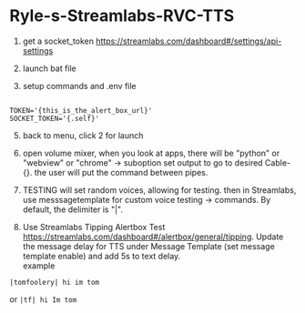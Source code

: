 # Ryle-s-Streamlabs-RVC-TTS

1) get a socket_token
https://streamlabs.com/dashboard#/settings/api-settings
2)  launch bat file

3) setup commands and .env file
```env

TOKEN='{this_is_the_alert_box_url}'
SOCKET_TOKEN='{.self}'
```
5) back to menu, click 2 for launch

6) open volume mixer, when you look at apps, there will be "python" or "webview" or "chrome" -> suboption 
set output to go to desired Cable-{}. the user will put the command between pipes. 


7) TESTING will set random voices, allowing for testing. then in Streamlabs, use messsagetemplate for custom voice testing -> commands. By default, the delimiter is "|".
8) Use Streamlabs Tipping Alertbox Test https://streamlabs.com/dashboard#/alertbox/general/tipping. Update the message delay for TTS under Message Template (set message template enable) and add 5s to text delay.  
example

```|tomfoolery| hi im tom```

or
```|tf| hi Im tom```
